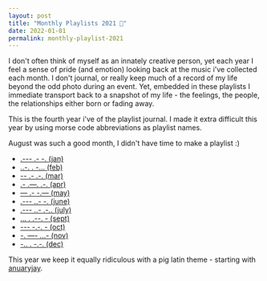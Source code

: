 ```yaml
---
layout: post
title: "Monthly Playlists 2021 🚀"
date: 2022-01-01
permalink: monthly-playlist-2021
---
```

<!-- ![1.png]({{site.url}}/assets/resources-monthly-playlist-2021/1.png) -->

 I don't often think of myself as an innately creative person, yet each year I feel a sense of pride (and emotion) looking back at the music i've collected each month.  I don't journal, or really keep much of a record of my life beyond the odd photo during an event. Yet, embedded in these playlists I immediate transport back to a snapshot of my life - the feelings, the people, the relationships either born or fading away. 

This is the fourth year i've of the playlist journal.  I made it extra difficult this year by using morse code abbreviations as playlist names.

August was such a good month, I didn't have time to make a playlist :)

* [.--- .- -. (jan)](https://open.spotify.com/playlist/28VcuE4ezfRFmJMMRcjTNc?si=9f68dbcbd86a438b)
* [..-.  .  -... (feb)](https://open.spotify.com/playlist/3ADECtb4ivRg14XmVwbM3c?si=8c4e66e92ecd4089)
* [--   .-   .-. (mar)](https://open.spotify.com/playlist/0ggIDtrbqzGdHwsClJuhs7?si=5224b35a57df4492)
* [.- .—. .-. (apr)](https://open.spotify.com/playlist/5iRqnUrqta1x7tta7E7mrD?si=1e60c87ce546437c)
* [— .- -.— (may)](https://open.spotify.com/playlist/6lnuArz9ZJaKPyTjllVV6g?si=4b8551a4f2784bf5)
* [.--- ..- -. (june)](https://open.spotify.com/playlist/0DolVp11zriD26Zi4LyDsh?si=3114dd0ee1634b5e)
* [.--- ..- .-.. (july)](https://open.spotify.com/playlist/0GV0RyNYTlSqSOCE0yR8zl?si=5fcb60b3e59b4fe0)
* [... . .--. - (sept)](https://open.spotify.com/playlist/6G420C8wshCUMurzVe4TsC?si=0a90ae8a148d4e6c)
* [--- -.-. - (oct)](https://open.spotify.com/playlist/35JFn6Z2VxmJdlkbILYNxN?si=134800f01ca8405e)
* [-. —- …- (nov)](https://open.spotify.com/playlist/2eEontDrcieWVtI3WKg8tk?si=c5f2d932559f480c)
* [-.. . -.-. (dec)](https://open.spotify.com/playlist/6W7eUfPaClqFHnib1vouGc?si=ba92ca1f94b041d8)


This year we keep it equally ridiculous with a pig latin theme - starting with [anuaryjay](https://open.spotify.com/playlist/1DITOyop8HZhAFVZ9oGKKZ?si=a193726ec76f48a9).
